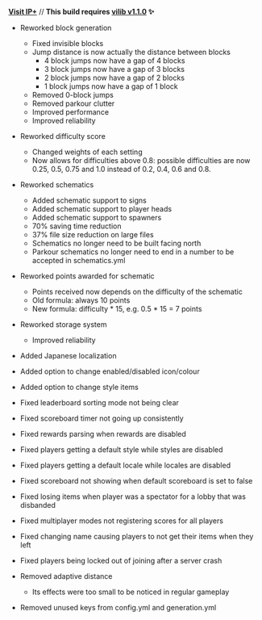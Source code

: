 **[Visit IP+](https://www.spigotmc.org/resources/105019/)** // **This build requires [vilib v1.1.0](https://github.com/Efnilite/vilib/releases/tag/v1.1.0) ✨**

- Reworked block generation
  - Fixed invisible blocks
  - Jump distance is now actually the distance between blocks
    - 4 block jumps now have a gap of 4 blocks
    - 3 block jumps now have a gap of 3 blocks
    - 2 block jumps now have a gap of 2 blocks
    - 1 block jumps now have a gap of 1 block
  - Removed 0-block jumps
  - Removed parkour clutter
  - Improved performance
  - Improved reliability
- Reworked difficulty score
  - Changed weights of each setting
  - Now allows for difficulties above 0.8: possible difficulties are now 0.25, 0.5, 0.75 and 1.0 instead of 0.2, 0.4, 0.6 and 0.8.
- Reworked schematics
  - Added schematic support to signs
  - Added schematic support to player heads
  - Added schematic support to spawners
  - 70% saving time reduction
  - 37% file size reduction on large files
  - Schematics no longer need to be built facing north
  - Parkour schematics no longer need to end in a number to be accepted in schematics.yml
- Reworked points awarded for schematic
  - Points received now depends on the difficulty of the schematic
  - Old formula: always 10 points
  - New formula: difficulty * 15, e.g. 0.5 * 15 = 7 points
- Reworked storage system
  - Improved reliability

- Added Japanese localization
- Added option to change enabled/disabled icon/colour
- Added option to change style items
- Fixed leaderboard sorting mode not being clear
- Fixed scoreboard timer not going up consistently
- Fixed rewards parsing when rewards are disabled
- Fixed players getting a default style while styles are disabled
- Fixed players getting a default locale while locales are disabled
- Fixed scoreboard not showing when default scoreboard is set to false
- Fixed losing items when player was a spectator for a lobby that was disbanded
- Fixed multiplayer modes not registering scores for all players
- Fixed changing name causing players to not get their items when they left
- Fixed players being locked out of joining after a server crash
- Removed adaptive distance
  - Its effects were too small to be noticed in regular gameplay
- Removed unused keys from config.yml and generation.yml